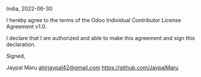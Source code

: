India, 2022-06-30

I hereby agree to the terms of the Odoo Individual Contributor License
Agreement v1.0.

I declare that I am authorized and able to make this agreement and sign this
declaration.

Signed,

Jaypal Maru ahirjaypal42@gmail.com https://github.com/JaypalMaru
